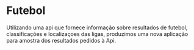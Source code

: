 # Futebol
Utilizando uma api que fornece informação sobre resultados de futebol, classificações e localizaçoes das ligas, produzimos uma nova aplicação para amostra dos resultados pedidos à Api.
